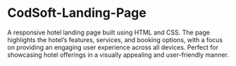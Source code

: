 # CodSoft-Landing-Page
A responsive hotel landing page built using HTML and CSS. The page highlights the hotel’s features, services, and booking options, with a focus on providing an engaging user experience across all devices. Perfect for showcasing hotel offerings in a visually appealing and user-friendly manner.

